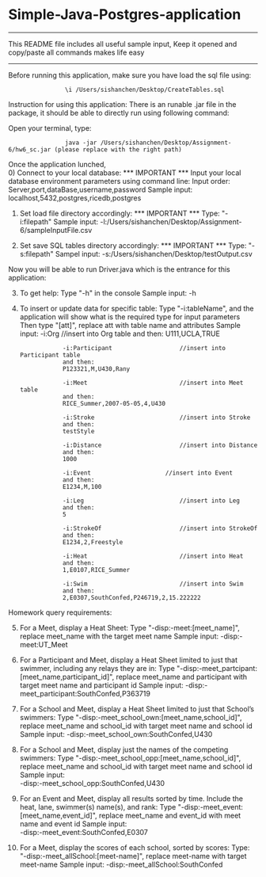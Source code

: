 # Simple-Java-Postgres-application

***********************************************************
This README file includes all useful sample input, 
Keep it opened and copy/paste all commands makes life easy
***********************************************************

Before running this application, make sure you have load the sql file using:

					\i /Users/sishanchen/Desktop/CreateTables.sql

Instruction for using this application:
There is an runable .jar file in the package, it should be able to directly run using following command:

Open your terminal, type:

					java -jar /Users/sishanchen/Desktop/Assignment-6/hw6_sc.jar (please replace with the right path)

Once the application lunched,  
0) Connect to your local database:
	*** IMPORTANT *** 
	Input your local database environment parameters using command line:
	Input order: Server,port,dataBase,username,password
	Sample input:
					localhost,5432,postgres,ricedb,postgres
					
					
1) Set load file directory accordingly:
	*** IMPORTANT *** 
	Type: "-i:filepath"
	Sample input: 
					-l:/Users/sishanchen/Desktop/Assignment-6/sampleInputFile.csv


2) Set save SQL tables directory accordingly:
	*** IMPORTANT *** 
	Type: "-s:filepath"
	Sampel input:
					-s:/Users/sishanchen/Desktop/testOutput.csv


Now you will be able to run Driver.java which is the entrance for this application:

3) To get help:
	Type "-h" in the console
	Sample input:
					-h
					
					
4) To insert or update data for specific table:
	Type "-i:tableName", and the application will show what is the required type for input parameters
	Then type "[att]", replace att with table name and attributes
	Sample input:
				   -i:Org							//insert into Org table
				   and then:
				   U111,UCLA,TRUE									
				   
				   -i:Participant					//insert into Participant table
				   and then:
				   P123321,M,U430,Rany								
				   
				   -i:Meet							//insert into Meet table
				   and then:
				   RICE_Summer,2007-05-05,4,U430					
				   
				   -i:Stroke						//insert into Stroke
				   and then:
				   testStyle										
				   
				   -i:Distance						//insert into Distance
				   and then:
				   1000												
				   
				   -i:Event						//insert into Event
				   and then:
				   E1234,M,100										
				   
				   -i:Leg							//insert into Leg
				   and then:
				   5												
				   
				   -i:StrokeOf						//insert into StrokeOf
				   and then:								
				   E1234,2,Freestyle
				   
				   -i:Heat							//insert into Heat
				   and then:
				   1,E0107,RICE_Summer								
				   
				   -i:Swim							//insert into Swim
				   and then:
				   2,E0307,SouthConfed,P246719,2,15.222222			
	
	
Homework query requirements:

5) For a Meet, display a Heat Sheet:
   Type "-disp:-meet:[meet_name]", replace meet_name with the target meet name
   Sample input: 
					-disp:-meet:UT_Meet


6) For a Participant and Meet, display a Heat Sheet limited to just that swimmer, 
   including any relays they are in:
   Type "-disp:-meet_partcipant:[meet_name,participant_id]", replace meet_name and 
   participant with target meet name and participant id
   Sample input: 
					-disp:-meet_participant:SouthConfed,P363719
	
	
7) For a School and Meet, display a Heat Sheet limited to just that School’s swimmers:
   Type "-disp:-meet_school_own:[meet_name,school_id]", replace meet_name and 
   school_id with target meet name and school id
   Sample input:
					-disp:-meet_school_own:SouthConfed,U430


8) For a School and Meet, display just the names of the competing swimmers:
   Type "-disp:-meet_school_opp:[meet_name,school_id]", replace meet_name and 
   school_id with target meet name and school id
   Sample input:   
   					-disp:-meet_school_opp:SouthConfed,U430
					
					
9) For an Event and Meet, display all results sorted by time. Include the heat, 
   lane, swimmer(s) name(s), and rank:
   Type "-disp:-meet_event:[meet_name,event_id]", replace meet_name and event_id
   with meet name and event id
   Sample input:    
   					-disp:-meet_event:SouthConfed,E0307
					
					
10) For a Meet, display the scores of each school, sorted by scores:
	Type: "-disp:-meet_allSchool:[meet-name]", replace meet-name with target meet-name
	Sample input: 
				    -disp:-meet_allSchool:SouthConfed
